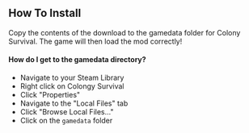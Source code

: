 ## How To Install

Copy the contents of the download to the gamedata folder for Colony Survival. The game will then load the mod correctly!

#### How do I get to the gamedata directory?

- Navigate to your Steam Library
- Right click on Colongy Survival
- Click "Properties"
- Navigate to the "Local Files" tab
- Click "Browse Local Files..."
- Click on the `gamedata` folder